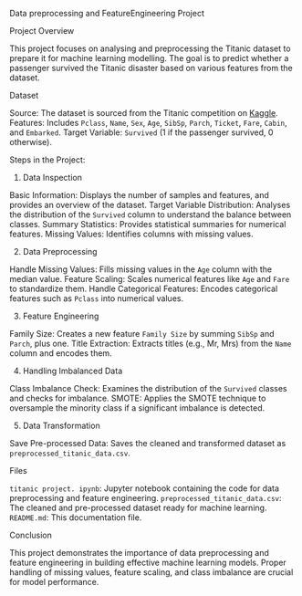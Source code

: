 Data preprocessing and FeatureEngineering Project

Project Overview

This project focuses on analysing and preprocessing the Titanic dataset to prepare it for machine learning modelling. The goal is to predict whether a passenger survived the Titanic disaster based on various features from the dataset.

 Dataset

Source: The dataset is sourced from the Titanic competition on [Kaggle](https://www.kaggle.com/c/titanic/data).
Features: Includes `Pclass`, `Name`, `Sex`, `Age`, `SibSp`, `Parch`, `Ticket`, `Fare`, `Cabin`, and `Embarked`.
Target Variable: `Survived` (1 if the passenger survived, 0 otherwise).

Steps in the Project:

 1. Data Inspection

Basic Information: Displays the number of samples and features, and provides an overview of the dataset.
Target Variable Distribution: Analyses the distribution of the `Survived` column to understand the balance between classes.
Summary Statistics: Provides statistical summaries for numerical features.
Missing Values: Identifies columns with missing values.

 2. Data Preprocessing

Handle Missing Values: Fills missing values in the `Age` column with the median value.
Feature Scaling: Scales numerical features like `Age` and `Fare` to standardize them.
Handle Categorical Features: Encodes categorical features such as `Pclass` into numerical values.

 3. Feature Engineering

Family Size: Creates a new feature `Family Size` by summing `SibSp` and `Parch`, plus one.
Title Extraction: Extracts titles (e.g., Mr, Mrs) from the `Name` column and encodes them.

 4. Handling Imbalanced Data

Class Imbalance Check: Examines the distribution of the `Survived` classes and checks for imbalance.
SMOTE: Applies the SMOTE technique to oversample the minority class if a significant imbalance is detected.

 5. Data Transformation

Save Pre-processed Data: Saves the cleaned and transformed dataset as `preprocessed_titanic_data.csv`.

Files

`titanic project. ipynb`: Jupyter notebook containing the code for data preprocessing and feature engineering.
`preprocessed_titanic_data.csv`: The cleaned and pre-processed dataset ready for machine learning.
`README.md`: This documentation file.

 Conclusion

This project demonstrates the importance of data preprocessing and feature engineering in building effective machine learning models. Proper handling of missing values, feature scaling, and class imbalance are crucial for model performance.


